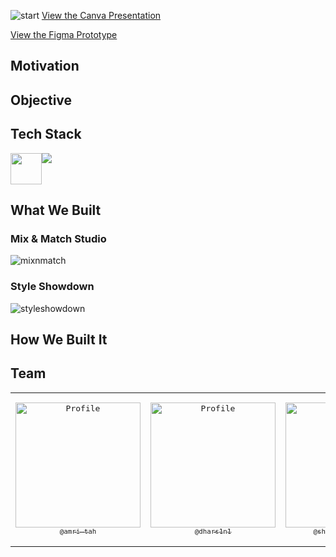 ![start](https://github.com/user-attachments/assets/00b684fd-adb0-4e7a-9124-d311a09d9b97)
[View the Canva Presentation](https://www.canva.com/design/DAGIr4NWacs/Btm7QaY3T82euLjr0PeOyw/view?utm_content=DAGIr4NWacs&utm_campaign=designshare&utm_medium=link&utm_source=editor)

[View the Figma Prototype](https://www.figma.com/proto/milkChhGO0yHKmKAgWtEIt/WeForShe24-InnovateHers?node-id=192-16&t=DOtBIIz6m957XMcQ-1&scaling=scale-down-width&content-scaling=fixed&page-id=0%3A1)
## Motivation

## Objective

## Tech Stack
<div style="width: 200px; display: flex;">
  <img src="https://konvajs.org/android-chrome-192x192.png" width="50" />
  <img src="https://skillicons.dev/icons?i=react,tailwind,fastapi,pytorch,aws,mongodb,figma,canva">

</div>

## What We Built

### Mix & Match Studio
![mixnmatch](https://github.com/user-attachments/assets/0643cfdb-49ff-4ba8-82cd-be4b6b96c506)

### Style Showdown
![styleshowdown](https://github.com/user-attachments/assets/952085fa-89b0-4b54-b1f8-6475932b1868)

## How We Built It

## Team
<table align="center" style="border: none;">
<tr>
<td align="center" width="300"><pre><a href="https://github.com/amri-tah"><img src="https://avatars.githubusercontent.com/u/111682039?v=4" width="200" alt="Profile" /><br><sub>@amri-tah</sub></a></pre></td>
<td align="center" width="300"><pre><a href="https://github.com/dhars1n1"><img src="https://avatars.githubusercontent.com/dhars1n1" width="200" alt="Profile" /><br><sub>@dhars1n1</sub></a></pre></td>
<td align="center" width="300"><pre><a href="https://github.com/shruti-sivakumar"><img src="https://avatars.githubusercontent.com/shruti-sivakumar" width="200" alt="Profile" /><br><sub>@shruti-sivakumar</sub></a></pre></td>
</tr>
</table>
